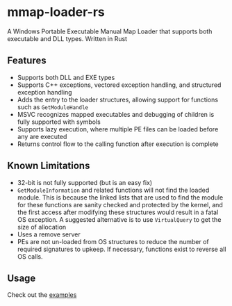 # mmap-loader-rs
A Windows Portable Executable Manual Map Loader that supports both executable and DLL types. Written in Rust

## Features
- Supports both DLL and EXE types
- Supports C++ exceptions, vectored exception handling, and structured exception handling
- Adds the entry to the loader structures, allowing support for functions such as `GetModuleHandle`
- MSVC recognizes mapped executables and debugging of children is fully supported with symbols
- Supports lazy execution, where multiple PE files can be loaded before any are executed
- Returns control flow to the calling function after execution is complete

## Known Limitations
- 32-bit is not fully supported (but is an easy fix)
- `GetModuleInformation` and related functions will not find the loaded module. This is because the linked lists that are used to find the module for these functions are sanity checked and protected by the kernel, and the first access after modifying these structures would result in a fatal OS exception. A suggested alternative is to use `VirtualQuery` to get the size of allocation
- Uses a remove server
- PEs are not un-loaded from OS structures to reduce the number of required signatures to upkeep. If necessary, functions exist to reverse all OS calls.

## Usage
Check out the [examples](examples/)